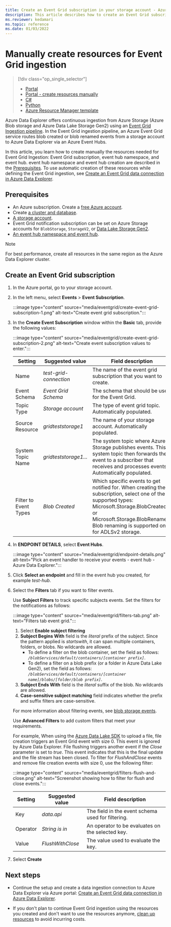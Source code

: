 ```yaml
---
title: Create an Event Grid subscription in your storage account - Azure Data Explorer
description: This article describes how to create an Event Grid subscription in your storage account in Azure Data Explorer.
ms.reviewer: kedamari
ms.topic: reference
ms.date: 01/03/2022
---
```

# Manually create resources for Event Grid ingestion

> [!div class="op_single_selector"]
> * [Portal](ingest-data-event-grid.md)
> * [Portal - create resources manually](ingest-data-event-grid-manual.md)
> * [C#](data-connection-event-grid-csharp.md)
> * [Python](data-connection-event-grid-python.md)
> * [Azure Resource Manager template](data-connection-event-grid-resource-manager.md)

Azure Data Explorer offers continuous ingestion from Azure Storage (Azure Blob storage and Azure Data Lake Storage Gen2) using an [Event Grid Ingestion pipeline](ingest-data-event-grid-overview.md). In the Event Grid ingestion pipeline, an Azure Event Grid service routes blob created or blob renamed events from a storage account to Azure Data Explorer via an Azure Event Hubs.

In this article, you learn how to create manually the resources needed for Event Grid Ingestion: Event Grid subscription, event hub namespace, and event hub. event hub namespace and event hub creation are described in the [Prerequisites](#prerequisites). To use automatic creation of these resources while defining the Event Grid ingestion, see [Create an Event Grid data connection in Azure Data Explorer](ingest-data-event-grid.md).

## Prerequisites

* An Azure subscription. Create a [free Azure account](https://azure.microsoft.com/free/).
* Create [a cluster and database](create-cluster-database-portal.md).
* [A storage account](/azure/storage/common/storage-quickstart-create-account?tabs=azure-portal).
* Event Grid notification subscription can be set on Azure Storage accounts for `BlobStorage`, `StorageV2`, or [Data Lake Storage Gen2](/azure/storage/blobs/data-lake-storage-introduction).
* [An event hub namespace and event hub](/azure/event-hubs/event-hubs-create).

> [!NOTE]
> For best performance, create all resources in the same region as the Azure Data Explorer cluster.

## Create an Event Grid subscription
 
1. In the Azure portal, go to your storage account.
1. In the left menu, select **Events** > **Event Subscription**.

     :::image type="content" source="media/eventgrid/create-event-grid-subscription-1.png" alt-text="Create event grid subscription.":::

1. In the **Create Event Subscription** window within the **Basic** tab, provide the following values:

    :::image type="content" source="media/eventgrid/create-event-grid-subscription-2.png" alt-text="Create event subscription values to enter.":::

    |**Setting** | **Suggested value** | **Field description**|
    |---|---|---|
    | Name | *test-grid-connection* | The name of the event grid subscription that you want to create.|
    | Event Schema | *Event Grid Schema* | The schema that should be used for the Event Grid. |
    | Topic Type | *Storage account* | The type of event grid topic. Automatically populated.|
    | Source Resource | *gridteststorage1* | The name of your storage account. Automatically populated.|
    | System Topic Name | *gridteststorage1...* | The system topic where Azure Storage publishes events. This system topic then forwards the event to a subscriber that receives and processes events. Automatically populated.|
    | Filter to Event Types | *Blob Created* | Which specific events to get notified for. When creating the subscription, select one of the supported types: Microsoft.Storage.BlobCreated or Microsoft.Storage.BlobRenamed. Blob renaming is supported only for ADLSv2 storage. |

1. In **ENDPOINT DETAILS**, select **Event Hubs**.

    :::image type="content" source="media/eventgrid/endpoint-details.png" alt-text="Pick an event handler to receive your events - event hub - Azure Data Explorer.":::

1. Click **Select an endpoint** and fill in the event hub you created, for example *test-hub*.
    
1. Select the **Filters** tab if you want to filter events.
    
    Use **Subject Filters** to track specific subjects events. Set the filters for the notifications as follows:
   
    :::image type="content" source="media/eventgrid/filters-tab.png" alt-text="Filters tab event grid.":::

   1. Select **Enable subject filtering**
   1. **Subject Begins With** field is the *literal* prefix of the subject. Since the pattern applied is *startswith*, it can span multiple containers, folders, or blobs. No wildcards are allowed.
       * To define a filter on the blob container, set the field as follows: *`/blobServices/default/containers/[container prefix]`*.
       * To define a filter on a blob prefix (or a folder in Azure Data Lake Gen2), set the field as follows: *`/blobServices/default/containers/[container name]/blobs/[folder/blob prefix]`*.
   1. **Subject Ends With** field is the *literal* suffix of the blob. No wildcards are allowed.
   1. **Case-sensitive subject matching** field indicates whether the prefix and suffix filters are case-sensitive.

    For more information about filtering events, see [blob storage events](/azure/storage/blobs/storage-blob-event-overview#filtering-events).

    Use **Advanced Filters** to add custom filters that meet your requirements.

    For example, When using the [Azure Data Lake SDK](https://www.nuget.org/packages/Azure.Storage.Files.DataLake/) to upload a file, file creation triggers an Event Grid event with size 0. This event is ignored by Azure Data Explorer. File flushing triggers another event if the *Close* parameter is set to *true*. This event indicates that this is the final update and the file stream has been closed.
    To filter for *FlushAndClose* events and remove file creation events with size 0, use the following filter:

    :::image type="content" source="media/eventgrid/filters-flush-and-close.png" alt-text="Screenshot showing how to filter for flush and close events.":::

    |**Setting** | **Suggested value** | **Field description**|
    |---|---|---|
    |Key | *data.api* | The field in the event schema used for filtering. |
    |Operator | *String is in* | An operator to be evaluates on the selected key. |
    |Value | *FlushWithClose* | The value used to evaluate the key. |

1. Select **Create**

## Next steps

* Continue the setup and create a data ingestion connection to Azure Data Explorer via Azure portal: [Create an Event Grid data connection in Azure Data Explorer](ingest-data-event-grid.md#create-an-event-grid-data-connection).

* If you don't plan to continue Event Grid ingestion using the resources you created and don't want to use the resources anymore, [clean up resources](ingest-data-event-grid.md#clean-up-resources) to avoid incurring costs.
